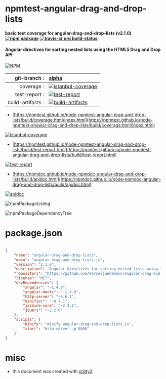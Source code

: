 # npmtest-angular-drag-and-drop-lists

#### basic test coverage for  angular-drag-and-drop-lists (v2.1.0)  [![npm package](https://img.shields.io/npm/v/npmtest-angular-drag-and-drop-lists.svg?style=flat-square)](https://www.npmjs.org/package/npmtest-angular-drag-and-drop-lists) [![travis-ci.org build-status](https://api.travis-ci.org/npmtest/node-npmtest-angular-drag-and-drop-lists.svg)](https://travis-ci.org/npmtest/node-npmtest-angular-drag-and-drop-lists)

#### Angular directives for sorting nested lists using the HTML5 Drag and Drop API

[![NPM](https://nodei.co/npm/angular-drag-and-drop-lists.png?downloads=true&downloadRank=true&stars=true)](https://www.npmjs.com/package/angular-drag-and-drop-lists)

| git-branch : | [alpha](https://github.com/npmtest/node-npmtest-angular-drag-and-drop-lists/tree/alpha)|
|--:|:--|
| coverage : | [![istanbul-coverage](https://npmtest.github.io/node-npmtest-angular-drag-and-drop-lists/build/coverage.badge.svg)](https://npmtest.github.io/node-npmtest-angular-drag-and-drop-lists/build/coverage.html/index.html)|
| test-report : | [![test-report](https://npmtest.github.io/node-npmtest-angular-drag-and-drop-lists/build/test-report.badge.svg)](https://npmtest.github.io/node-npmtest-angular-drag-and-drop-lists/build/test-report.html)|
| build-artifacts : | [![build-artifacts](https://npmtest.github.io/node-npmtest-angular-drag-and-drop-lists/glyphicons_144_folder_open.png)](https://github.com/npmtest/node-npmtest-angular-drag-and-drop-lists/tree/gh-pages/build)|

- [https://npmtest.github.io/node-npmtest-angular-drag-and-drop-lists/build/coverage.html/index.html](https://npmtest.github.io/node-npmtest-angular-drag-and-drop-lists/build/coverage.html/index.html)

[![istanbul-coverage](https://npmtest.github.io/node-npmtest-angular-drag-and-drop-lists/build/screenCapture.buildCi.browser.%252Ftmp%252Fbuild%252Fcoverage.lib.html.png)](https://npmtest.github.io/node-npmtest-angular-drag-and-drop-lists/build/coverage.html/index.html)

- [https://npmtest.github.io/node-npmtest-angular-drag-and-drop-lists/build/test-report.html](https://npmtest.github.io/node-npmtest-angular-drag-and-drop-lists/build/test-report.html)

[![test-report](https://npmtest.github.io/node-npmtest-angular-drag-and-drop-lists/build/screenCapture.buildCi.browser.%252Ftmp%252Fbuild%252Ftest-report.html.png)](https://npmtest.github.io/node-npmtest-angular-drag-and-drop-lists/build/test-report.html)

- [https://npmdoc.github.io/node-npmdoc-angular-drag-and-drop-lists/build/apidoc.html](https://npmdoc.github.io/node-npmdoc-angular-drag-and-drop-lists/build/apidoc.html)

[![apidoc](https://npmdoc.github.io/node-npmdoc-angular-drag-and-drop-lists/build/screenCapture.buildCi.browser.%252Ftmp%252Fbuild%252Fapidoc.html.png)](https://npmdoc.github.io/node-npmdoc-angular-drag-and-drop-lists/build/apidoc.html)

![npmPackageListing](https://npmtest.github.io/node-npmtest-angular-drag-and-drop-lists/build/screenCapture.npmPackageListing.svg)

![npmPackageDependencyTree](https://npmtest.github.io/node-npmtest-angular-drag-and-drop-lists/build/screenCapture.npmPackageDependencyTree.svg)



# package.json

```json

{
    "name": "angular-drag-and-drop-lists",
    "main": "angular-drag-and-drop-lists.js",
    "version": "2.1.0",
    "description": "Angular directives for sorting nested lists using the HTML5 Drag and Drop API",
    "repository": "https://github.com/marceljuenemann/angular-drag-and-drop-lists",
    "license": "MIT",
    "devDependencies": {
        "angular": "~1.4.9",
        "angular-mocks": "~1.4.9",
        "http-server": "~0.6.1",
        "minifier": "~0.7.1",
        "jasmine-core": "~2.4.1",
        "jquery": "~2.2.0"
    },
    "scripts": {
        "minify": "minify angular-drag-and-drop-lists.js",
        "start": "http-server -p 8000"
    }
}
```



# misc
- this document was created with [utility2](https://github.com/kaizhu256/node-utility2)
